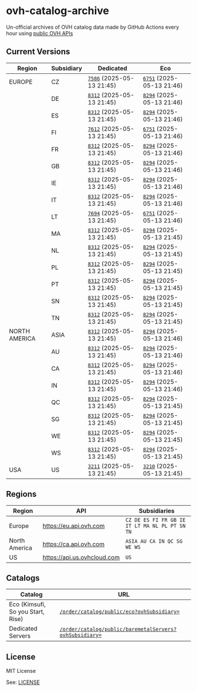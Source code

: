 # ovh-catalog-archive

Un-official archives of OVH catalog data made by GitHub Actions
every hour using [public OVH APIs](https://eu.api.ovh.com/console/?section=%2Forder&branch=v1#get-/order/catalog/public/eco)

## Current Versions

<!-- Do not change part below, it will be automatically replaced by GHA -->

<!-- Start status -->
<!-- generated at Tue May 13 21:46:01 UTC 2025 -->
| Region | Subsidiary | Dedicated | Eco |
|--------|------------ | --- | --- |
| EUROPE | CZ | [`7586`](metal/CZ.json) (2025-05-13 21:45) | [`6751`](eco/CZ.json) (2025-05-13 21:46) |
| | DE | [`8312`](metal/DE.json) (2025-05-13 21:45) | [`8294`](eco/DE.json) (2025-05-13 21:46) |
| | ES | [`8312`](metal/ES.json) (2025-05-13 21:45) | [`8294`](eco/ES.json) (2025-05-13 21:46) |
| | FI | [`7612`](metal/FI.json) (2025-05-13 21:45) | [`6751`](eco/FI.json) (2025-05-13 21:46) |
| | FR | [`8312`](metal/FR.json) (2025-05-13 21:45) | [`8294`](eco/FR.json) (2025-05-13 21:46) |
| | GB | [`8312`](metal/GB.json) (2025-05-13 21:45) | [`8294`](eco/GB.json) (2025-05-13 21:46) |
| | IE | [`8312`](metal/IE.json) (2025-05-13 21:45) | [`8294`](eco/IE.json) (2025-05-13 21:46) |
| | IT | [`8312`](metal/IT.json) (2025-05-13 21:45) | [`8294`](eco/IT.json) (2025-05-13 21:46) |
| | LT | [`7694`](metal/LT.json) (2025-05-13 21:45) | [`6751`](eco/LT.json) (2025-05-13 21:46) |
| | MA | [`8312`](metal/MA.json) (2025-05-13 21:45) | [`8294`](eco/MA.json) (2025-05-13 21:45) |
| | NL | [`8312`](metal/NL.json) (2025-05-13 21:45) | [`8294`](eco/NL.json) (2025-05-13 21:45) |
| | PL | [`8312`](metal/PL.json) (2025-05-13 21:45) | [`8294`](eco/PL.json) (2025-05-13 21:45) |
| | PT | [`8312`](metal/PT.json) (2025-05-13 21:45) | [`8294`](eco/PT.json) (2025-05-13 21:45) |
| | SN | [`8312`](metal/SN.json) (2025-05-13 21:45) | [`8294`](eco/SN.json) (2025-05-13 21:45) |
| | TN | [`8312`](metal/TN.json) (2025-05-13 21:45) | [`8294`](eco/TN.json) (2025-05-13 21:45) |
| NORTH AMERICA | ASIA | [`8312`](metal/ASIA.json) (2025-05-13 21:45) | [`8294`](eco/ASIA.json) (2025-05-13 21:46) |
| | AU | [`8312`](metal/AU.json) (2025-05-13 21:45) | [`8294`](eco/AU.json) (2025-05-13 21:46) |
| | CA | [`8312`](metal/CA.json) (2025-05-13 21:45) | [`8294`](eco/CA.json) (2025-05-13 21:46) |
| | IN | [`8312`](metal/IN.json) (2025-05-13 21:45) | [`8294`](eco/IN.json) (2025-05-13 21:46) |
| | QC | [`8312`](metal/QC.json) (2025-05-13 21:45) | [`8294`](eco/QC.json) (2025-05-13 21:45) |
| | SG | [`8312`](metal/SG.json) (2025-05-13 21:45) | [`8294`](eco/SG.json) (2025-05-13 21:45) |
| | WE | [`8312`](metal/WE.json) (2025-05-13 21:45) | [`8294`](eco/WE.json) (2025-05-13 21:45) |
| | WS | [`8312`](metal/WS.json) (2025-05-13 21:45) | [`8294`](eco/WS.json) (2025-05-13 21:45) |
| USA | US | [`3211`](metal/US.json) (2025-05-13 21:45) | [`3210`](eco/US.json) (2025-05-13 21:45) |
<!-- End status -->

## Regions

| Region        | API                           | Subsidiaries                                   |
| ------------- | ----------------------------- | ---------------------------------------------- |
| Europe        | <https://eu.api.ovh.com>      | `CZ DE ES FI FR GB IE IT LT MA NL PL PT SN TN` |
| North America | <https://ca.api.ovh.com>      | `ASIA AU CA IN QC SG WE WS`                    |
| US            | <https://api.us.ovhcloud.com> | `US`                                           |

## Catalogs

| Catalog | URL |
| --------------------------------- | ----------------------------------------------------------------------------------------------------------------------------------------------------------------- |
| Eco (Kimsufi, So you Start, Rise) | [`/order/catalog/public/eco?ovhSubsidiary=`](https://eu.api.ovh.com/console/?section=%2Forder&branch=v1#get-/order/catalog/public/eco)                            |
| Dedicated Servers                 | [`/order/catalog/public/baremetalServers?ovhSubsidiary=`](https://eu.api.ovh.com/console/?section=%2Forder&branch=v1#get-/order/catalog/public/baremetalServers)  |

## License

MIT License

See: [LICENSE](LICENSE.md)
